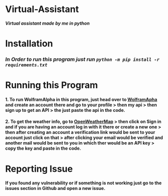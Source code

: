 # **Virtual-Assistant**
**_Virtual assistant made by me in python_**

# **Installation**
### **_In Order to run this program just run ```python -m pip install -r requirements.txt```_**

# **Running this Program**
#### 1. To run WolframAlpha in this program, just head over to [WolframApha](https://wolframalpha.com) and create an account there and go to your profile > then my api > then sign up to get an API > the just paste the api in the code.

#### 2. To get the weather info, go to [OpenWeatherMap](https://openweathermap.org) > then click on Sign in and if you are having an account log in with it there or create a new one > then after creating an account a verification link would be sent to your account just click on that > after clicking your email would be verified and another mail would be sent to you in which ther would be an API key > copy the key and paste in the code.
 
# **Reporting Issue**
#### If you found any vulnerability or if something is not working just go to the issues section in Github and open a new issue.